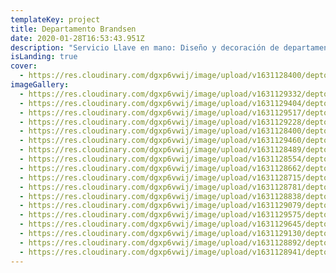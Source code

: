 ```yaml
---
templateKey: project
title: Departamento Brandsen
date: 2020-01-28T16:53:43.951Z
description: "Servicio Llave en mano: Diseño y decoración de departamento de dos ambientes."
isLanding: true
cover:
  - https://res.cloudinary.com/dgxp6vwij/image/upload/v1631128400/deptoBrandsen/deptoBrandsen-1_opinbb.jpg
imageGallery:
  - https://res.cloudinary.com/dgxp6vwij/image/upload/v1631129332/deptoBrandsen/deptoBrandsen-13_nxvjcn.jpg
  - https://res.cloudinary.com/dgxp6vwij/image/upload/v1631129404/deptoBrandsen/deptoBrandsen-14_x4zif9.jpg
  - https://res.cloudinary.com/dgxp6vwij/image/upload/v1631129517/deptoBrandsen/deptoBrandsen-16_qoisib.jpg
  - https://res.cloudinary.com/dgxp6vwij/image/upload/v1631129228/deptoBrandsen/deptoBrandsen-12_lny6wj.jpg
  - https://res.cloudinary.com/dgxp6vwij/image/upload/v1631128400/deptoBrandsen/deptoBrandsen-1_opinbb.jpg
  - https://res.cloudinary.com/dgxp6vwij/image/upload/v1631129460/deptoBrandsen/deptoBrandsen-15_aqpplh.jpg
  - https://res.cloudinary.com/dgxp6vwij/image/upload/v1631128489/deptoBrandsen/deptoBrandsen-2_pinsru.jpg
  - https://res.cloudinary.com/dgxp6vwij/image/upload/v1631128554/deptoBrandsen/deptoBrandsen-3_hsu6w7.jpg
  - https://res.cloudinary.com/dgxp6vwij/image/upload/v1631128662/deptoBrandsen/deptoBrandsen-4_szhlqv.jpg
  - https://res.cloudinary.com/dgxp6vwij/image/upload/v1631128715/deptoBrandsen/deptoBrandsen-5_k2y2f3.jpg
  - https://res.cloudinary.com/dgxp6vwij/image/upload/v1631128781/deptoBrandsen/deptoBrandsen-6_zg9hqt.jpg
  - https://res.cloudinary.com/dgxp6vwij/image/upload/v1631128838/deptoBrandsen/deptoBrandsen-7_e5tfkw.jpg
  - https://res.cloudinary.com/dgxp6vwij/image/upload/v1631129079/deptoBrandsen/deptoBrandsen-10_hutu9t.jpg
  - https://res.cloudinary.com/dgxp6vwij/image/upload/v1631129575/deptoBrandsen/deptoBrandsen-17_qah0ko.jpg
  - https://res.cloudinary.com/dgxp6vwij/image/upload/v1631129645/deptoBrandsen/deptoBrandsen-18_ei6suf.jpg
  - https://res.cloudinary.com/dgxp6vwij/image/upload/v1631129130/deptoBrandsen/deptoBrandsen-11_tvrcag.jpg
  - https://res.cloudinary.com/dgxp6vwij/image/upload/v1631128892/deptoBrandsen/deptoBrandsen-8_hjca0w.jpg
  - https://res.cloudinary.com/dgxp6vwij/image/upload/v1631128941/deptoBrandsen/deptoBrandsen-9_ec7lhu.jpg
---
```

